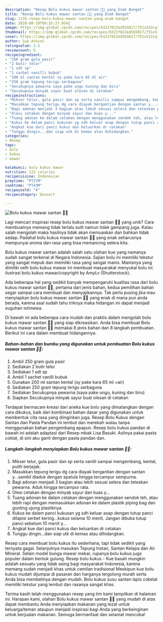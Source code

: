```yaml
---
description: "Resep Bolu kukus mawar santan 🌷🌻 yang Enak Banget"
title: "Resep Bolu kukus mawar santan 🌷🌻 yang Enak Banget"
slug: 1135-resep-bolu-kukus-mawar-santan-yang-enak-banget
date: 2020-08-10T09:35:27.054Z
image: https://img-global.cpcdn.com/recipes/b321f822ed5b5817/751x532cq70/bolu-kukus-mawar-santan-🌷🌻-foto-resep-utama.jpg
thumbnail: https://img-global.cpcdn.com/recipes/b321f822ed5b5817/751x532cq70/bolu-kukus-mawar-santan-🌷🌻-foto-resep-utama.jpg
cover: https://img-global.cpcdn.com/recipes/b321f822ed5b5817/751x532cq70/bolu-kukus-mawar-santan-🌷🌻-foto-resep-utama.jpg
author: Sue Atkins
ratingvalue: 3.5
reviewcount: 6
recipeingredient:
- "250 gram gula pasir"
- "2 butir telor"
- "1 sdt sp"
- "1 sachet vanilli bubuk"
- "200 ml santan kental sy pake kara 65 ml air"
- "250 gram tepung terigu serbaguna"
- "Secukupnya pewarna saya pake ungu kuning dan biru"
- "Secukupnya minyak sayur buat olesan di cetakan"
recipeinstructions:
- "Mikser telur, gula pasir dan sp serta vanilli sampai mengembang, kental, putih berjejak."
- "Masukkan tepung terigu dg cara diayak bergantian dengan santan y...sambil diaduk dengan spatula hingga tercampur sempurna."
- "Bagi adonan menjadi 3 bagian atau lebih sesuai selera dan teteskan pewarna. Aduk hingga tercampur rata."
- "Olesi cetakan dengan minyak sayur dan kuas y..."
- "Tuang adonan ke dalam cetakan dengan menggunakan sendok teh, atau lebih rapi dengan memasukkan adonan ke dalam plastik piping bag dan gunting ujung plastiknya."
- "Kukus ke dalam panci kukusan yg sdh keluar asap dengan tutup panci dilapisi serbet kering...kukus selama 10 menit. Jangan dibuka tutup panci sebelum 10 menit y..."
- "Angkat kue dari panci kukus dan keluarkan dr cetakan"
- "Tunggu dingin...dan siap utk di kemas atau dihidangkan."
categories:
- Resep
tags:
- bolu
- kukus
- mawar

katakunci: bolu kukus mawar 
nutrition: 123 calories
recipecuisine: Indonesian
preptime: "PT27M"
cooktime: "PT43M"
recipeyield: "4"
recipecategory: Dessert

---
```



![Bolu kukus mawar santan 🌷🌻](https://img-global.cpcdn.com/recipes/b321f822ed5b5817/751x532cq70/bolu-kukus-mawar-santan-🌷🌻-foto-resep-utama.jpg)

Lagi mencari inspirasi resep bolu kukus mawar santan 🌷🌻 yang unik? Cara membuatnya memang tidak terlalu sulit namun tidak gampang juga. Kalau salah mengolah maka hasilnya tidak akan memuaskan dan bahkan tidak sedap. Padahal bolu kukus mawar santan 🌷🌻 yang enak seharusnya mempunyai aroma dan rasa yang bisa memancing selera kita.

Bolu kukus mawar santan adalah salah satu olahan kue yang namanya sudah sangat terkenal di Negara Indonesia. Sajian bolu ini memiliki tekstur yang sangat mepuk dan memiliki rasa yang sangat manis. Manisnya yang dimiliki oelh bolu kukus mawar ini membuat masyarakat menyukai bolu ini. ilustrasi bolu kukus mawar/copyright by AmyLv (Shutterstock).

Ada beberapa hal yang sedikit banyak mempengaruhi kualitas rasa dari bolu kukus mawar santan 🌷🌻, pertama dari jenis bahan, kedua pemilihan bahan segar sampai cara membuat dan menyajikannya. Tak perlu pusing jika mau menyiapkan bolu kukus mawar santan 🌷🌻 yang enak di mana pun anda berada, karena asal sudah tahu triknya maka hidangan ini dapat menjadi suguhan istimewa.


Di bawah ini ada beberapa cara mudah dan praktis dalam mengolah bolu kukus mawar santan 🌷🌻 yang siap dikreasikan. Anda bisa membuat Bolu kukus mawar santan 🌷🌻 memakai 8 jenis bahan dan 8 langkah pembuatan. Berikut ini cara dalam membuat hidangannya.

<!--inarticleads1-->

##### Bahan-bahan dan bumbu yang digunakan untuk pembuatan Bolu kukus mawar santan 🌷🌻:

1. Ambil 250 gram gula pasir
1. Sediakan 2 butir telor
1. Sediakan 1 sdt sp
1. Ambil 1 sachet vanilli bubuk
1. Gunakan 200 ml santan kental (sy pake kara 65 ml +air)
1. Sediakan 250 gram tepung terigu serbaguna
1. Sediakan Secukupnya pewarna (saya pake ungu, kuning dan biru)
1. Siapkan Secukupnya minyak sayur buat olesan di cetakan


Terdapat bermacam kreasi dari aneka kue bolu yang dimatangkan dengan cara dikukus, baik dari kombinasi bahan dasar yang digunakan untuk membentuk cita rasa yang diinginkan juga. Resep Bolu Kukus dengan Santan dan Pasta Pandan ini lembut dan merekah walau tanpa menggunakan bahan pengembang apapun. Resep bolu kukus pandan di bawah ini adalah adaptasi dari Resep mbak Lisa Basuki. Aslinya pakai pasta coklat, di sini aku ganti dengan pasta pandan dan. 

<!--inarticleads2-->

##### Langkah-langkah menyiapkan Bolu kukus mawar santan 🌷🌻:

1. Mikser telur, gula pasir dan sp serta vanilli sampai mengembang, kental, putih berjejak.
1. Masukkan tepung terigu dg cara diayak bergantian dengan santan y...sambil diaduk dengan spatula hingga tercampur sempurna.
1. Bagi adonan menjadi 3 bagian atau lebih sesuai selera dan teteskan pewarna. Aduk hingga tercampur rata.
1. Olesi cetakan dengan minyak sayur dan kuas y...
1. Tuang adonan ke dalam cetakan dengan menggunakan sendok teh, atau lebih rapi dengan memasukkan adonan ke dalam plastik piping bag dan gunting ujung plastiknya.
1. Kukus ke dalam panci kukusan yg sdh keluar asap dengan tutup panci dilapisi serbet kering...kukus selama 10 menit. Jangan dibuka tutup panci sebelum 10 menit y...
1. Angkat kue dari panci kukus dan keluarkan dr cetakan
1. Tunggu dingin...dan siap utk di kemas atau dihidangkan.


Resep cara membuat bolu kukus itu sederhana, tapi tidak sedikit yang ternyata gagal. Selanjutnya masukan Tepung Instan, Santan Kelapa dan Air Mineral. Selain model bunga mawar mekar, rupanya bolu kukus juga populer dalam bentuk gulung. Resep bolu kukus - Kue basah mungkin adalah sesuatu yang tidak asing bagi masyarakat Indonesia, karena memang sudah menjadi khas untuk cemilan tradisional Meskipun kue bolu kukus mudah dijumpai di pasaran dan harganya tergolong murah serta Anda bisa membelinya dengan mudah. Bolu kukus susu santan lapis cokelat memiliki tekstur yang lembut dan rasanya sangat khas. 

Terima kasih telah menggunakan resep yang tim kami tampilkan di halaman ini. Harapan kami, olahan Bolu kukus mawar santan 🌷🌻 yang mudah di atas dapat membantu Anda menyiapkan makanan yang lezat untuk keluarga/teman ataupun menjadi inspirasi bagi Anda yang berkeinginan untuk berjualan makanan. Semoga bermanfaat dan selamat mencoba!
